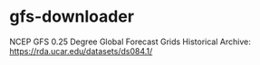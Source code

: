 # gfs-downloader
NCEP GFS 0.25 Degree Global Forecast Grids Historical Archive: https://rda.ucar.edu/datasets/ds084.1/
